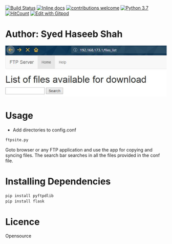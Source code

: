 
[![Build Status](https://travis-ci.org/QuantumNovice/Python-FTP-App-for-file-transfer.svg?branch=master)](https://travis-ci.org/QuantumNovice/Python-FTP-App-for-file-transfer)
[![Inline docs](http://inch-ci.org/github/QuantumNovice/Python-FTP-App-for-file-transfer.svg?branch=master)](http://inch-ci.org/github/QuantumNovice/Python-FTP-App-for-file-transfer)
[![contributions welcome](https://img.shields.io/badge/contributions-welcome-brightgreen.svg?style=flat)](https://github.com/dwyl/esta/issues)
[![Python 3.7](https://img.shields.io/badge/python-3.7-blue.svg)](https://www.python.org/downloads/release/python-370/)
[![HitCount](http://hits.dwyl.com/QuantumNovice/Python-FTP-App-for-file-transfer.svg?style=flat)](http://hits.dwyl.com/QuantumNovice/Python-FTP-App-for-file-transfer)
[![Edit with Gitpod](https://gitpod.io/button/open-in-gitpod.svg)](https://gitpod.io/#https://github.com/badges/shields)


# Author: Syed Haseeb Shah

![](https://github.com/QuantumNovice/Python-FTP-App-for-file-transfer/blob/master/search.JPG)

# Usage

* Add directories to config.conf
```bash
ftpsite.py
```
Goto browser or any FTP application and use the app for copying 
and syncing files.
The search bar searches in all the files provided in the conf file.
# Installing Dependencies
```python
pip install pyftpdlib
pip install flask
```


# Licence
Opensource
